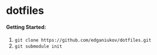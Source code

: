 # dotfiles
#### Getting Started:
1. `git clone https://github.com/edganiukov/dotfiles.git`
2. `git submodule init`
